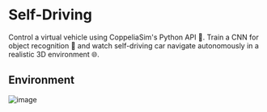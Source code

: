 # Self-Driving
Control a virtual vehicle using CoppeliaSim's Python API 🐍. Train a CNN for object recognition 🧠 and watch self-driving car navigate autonomously in a realistic 3D environment 🌐.

## Environment
![image](https://github.com/HirparaAmit/Self-Driving/assets/57864056/40309fc9-beb6-4623-8866-ae04e52e9f3f)
